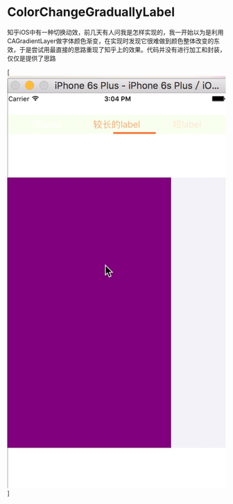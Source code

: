 # ColorChangeGraduallyLabel
知乎iOS中有一种切换动效，前几天有人问我是怎样实现的，我一开始以为是利用CAGradientLayer做字体颜色渐变，在实现时发现它很难做到颜色整体改变的东效，于是尝试用最直接的思路重现了知乎上的效果。代码并没有进行加工和封装，仅仅是提供了思路

[![ScreenShot](https://github.com/coderLiH/ColorChangeGraduallyLabel/blob/master/Snip20151208_1.png)]